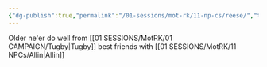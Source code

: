 ```yaml
---
{"dg-publish":true,"permalink":"/01-sessions/mot-rk/11-np-cs/reese/","tags":["Interlopers"]}
---
```



Older ne'er do well from [[01 SESSIONS/MotRK/01 CAMPAIGN/Tugby\|Tugby]]  best friends with [[01 SESSIONS/MotRK/11 NPCs/Allin\|Allin]] 